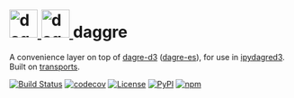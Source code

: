 <h1>
<a href="https://github.com/1kbgz/daggre#gh-light-mode-only">
  <img src="https://github.com/1kbgz/daggre/raw/main/docs/img/logo-light.png?raw=true#gh-light-mode-only" alt="daggre" width="50" />
</a>
<a href="https://github.com/1kbgz/daggre#gh-dark-mode-only">
  <img src="https://github.com/1kbgz/daggre/raw/main/docs/img/logo-dark.png?raw=true#gh-dark-mode-only" alt="daggre" width="50" />
</a>
daggre
</h1>

A convenience layer on top of [dagre-d3](https://github.com/dagrejs/dagre-d3) ([dagre-es](https://github.com/tbo47/dagre-es)), for use in [ipydagred3](https://github.com/1kbgz/ipydaggre). Built on [transports](https://github.com/1kbgz/transports).

[![Build Status](https://github.com/1kbgz/daggre/actions/workflows/build.yml/badge.svg?branch=main)](https://github.com/1kbgz/daggre/actions?query=workflow%3A%22Build+Status%22)
[![codecov](https://codecov.io/gh/1kbgz/daggre/branch/main/graph/badge.svg?token=3N6NOPL4RE)](https://codecov.io/gh/1kbgz/daggre)
[![License](https://img.shields.io/github/license/1kbgz/daggre)](https://github.com/1kbgz/daggre)
[![PyPI](https://img.shields.io/pypi/v/daggre.svg)](https://pypi.python.org/pypi/daggre)
[![npm](https://img.shields.io/npm/v/daggre.svg)](https://www.npmjs.com/package/daggre)
